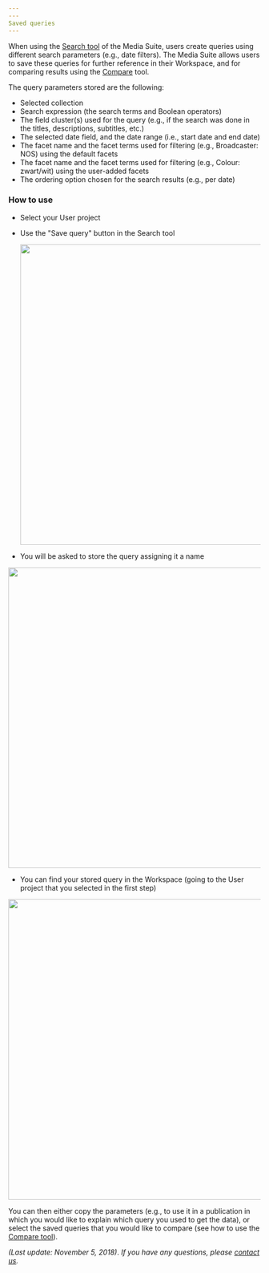 ```yaml
---
---
Saved queries
---
```


When using the [Search tool](http://mediasuite.clariah.nl/documentation/howtos/single-search) of the Media Suite, users create queries using different search parameters (e.g., date filters). The Media Suite allows users to save these queries for further reference in their Workspace, and for comparing results using the [Compare](http://mediasuite.clariah.nl/documentation/howtos/query-comparison) tool.

The query parameters stored are the following:

- Selected collection
- Search expression (the search terms and Boolean operators)
- The field cluster(s) used for the query (e.g., if the search was done in the titles, descriptions, subtitles, etc.)
- The selected date field, and the date range (i.e., start date and end date)
- The facet name and the facet terms used for filtering (e.g., Broadcaster: NOS) using the default facets
- The facet name and the facet terms used for filtering (e.g., Colour: zwart/wit) using the user-added facets
- The ordering option chosen for the search results (e.g., per date)

### How to use

- Select your User project

- Use the "Save query" button in the Search tool 

  <img src="https://github.com/CLARIAH/mediasuite-info/blob/master/docs/_images/saved_queries_button.png?raw=true" width="600px" />

- You will be asked to store the query assigning it a name

<img src="https://github.com/CLARIAH/mediasuite-info/blob/master/docs/_images/saved_queries_dialogbox.png?raw=true" width="600px" />

- You can find your stored query in the Workspace (going to the User project that you selected in the first step)

<img src="https://github.com/CLARIAH/mediasuite-info/blob/master/docs/_images/saved_queries.jpg?raw=true" width="600px" />

You can then either copy the parameters (e.g., to use it in a publication in which you would like to explain which query you used to get the data), or select the saved queries that you would like to compare (see how to use the [Compare tool](http://mediasuite.clariah.nl/documentation/howtos/query-comparison)).



*(Last update: November 5, 2018)*. *If you have any questions, please [contact us]( https://mediasuite.clariah.nl/contact ).*